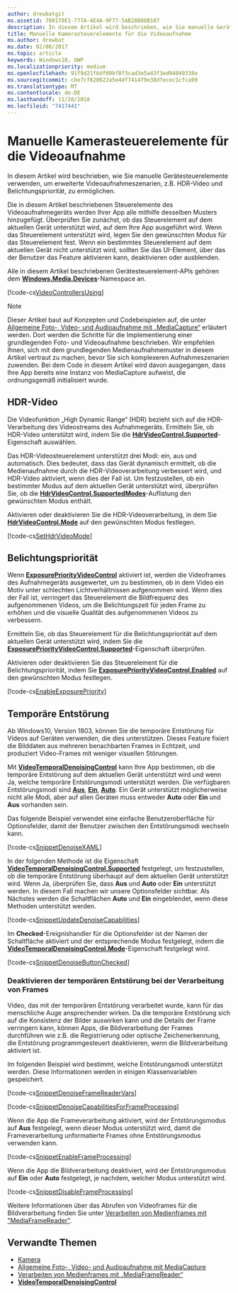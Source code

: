 ```yaml
---
author: drewbatgit
ms.assetid: 708170E1-777A-4E4A-9F77-5AB28B88B107
description: In diesem Artikel wird beschrieben, wie Sie manuelle Gerätesteuerelemente verwenden, um erweiterte Videoaufnahmeszenarien, z.B. HDR-Video und Belichtungspriorität, zu ermöglichen.
title: Manuelle Kamerasteuerelemente für die Videoaufnahme
ms.author: drewbat
ms.date: 02/08/2017
ms.topic: article
keywords: Windows10, UWP
ms.localizationpriority: medium
ms.openlocfilehash: 91f9d21f6df09bf8f3cad3e5a43f3ed94049338e
ms.sourcegitcommit: cbe7cf620622a5e4df7414f9e38dfecec1cfca99
ms.translationtype: MT
ms.contentlocale: de-DE
ms.lasthandoff: 11/20/2018
ms.locfileid: "7417441"
---
```

# <a name="manual-camera-controls-for-video-capture"></a>Manuelle Kamerasteuerelemente für die Videoaufnahme



In diesem Artikel wird beschrieben, wie Sie manuelle Gerätesteuerelemente verwenden, um erweiterte Videoaufnahmeszenarien, z.B. HDR-Video und Belichtungspriorität, zu ermöglichen.

Die in diesem Artikel beschriebenen Steuerelemente des Videoaufnahmegeräts werden Ihrer App alle mithilfe desselben Musters hinzugefügt. Überprüfen Sie zunächst, ob das Steuerelement auf dem aktuellen Gerät unterstützt wird, auf dem Ihre App ausgeführt wird. Wenn das Steuerelement unterstützt wird, legen Sie den gewünschten Modus für das Steuerelement fest. Wenn ein bestimmtes Steuerelement auf dem aktuellen Gerät nicht unterstützt wird, sollten Sie das UI-Element, über das der Benutzer das Feature aktivieren kann, deaktivieren oder ausblenden.

Alle in diesem Artikel beschriebenen Gerätesteuerelement-APIs gehören dem [**Windows.Media.Devices**](https://msdn.microsoft.com/library/windows/apps/br206902)-Namespace an.

[!code-cs[VideoControllersUsing](./code/BasicMediaCaptureWin10/cs/MainPage.xaml.cs#SnippetVideoControllersUsing)]

> [!NOTE] 
> Dieser Artikel baut auf Konzepten und Codebeispielen auf, die unter [Allgemeine Foto-, Video- und Audioaufnahme mit „MediaCapture“](basic-photo-video-and-audio-capture-with-MediaCapture.md) erläutert werden. Dort werden die Schritte für die Implementierung einer grundlegenden Foto- und Videoaufnahme beschrieben. Wir empfehlen Ihnen, sich mit dem grundlegenden Medienaufnahmemuster in diesem Artikel vertraut zu machen, bevor Sie sich komplexeren Aufnahmeszenarien zuwenden. Bei dem Code in diesem Artikel wird davon ausgegangen, dass Ihre App bereits eine Instanz von MediaCapture aufweist, die ordnungsgemäß initialisiert wurde.

## <a name="hdr-video"></a>HDR-Video

Die Videofunktion „High Dynamic Range“ (HDR) bezieht sich auf die HDR-Verarbeitung des Videostreams des Aufnahmegeräts. Ermitteln Sie, ob HDR-Video unterstützt wird, indem Sie die [**HdrVideoControl.Supported**](https://msdn.microsoft.com/library/windows/apps/dn926682)-Eigenschaft auswählen.

Das HDR-Videosteuerelement unterstützt drei Modi: ein, aus und automatisch. Dies bedeutet, dass das Gerät dynamisch ermittelt, ob die Medienaufnahme durch die HDR-Videoverarbeitung verbessert wird, und HDR-Video aktiviert, wenn dies der Fall ist. Um festzustellen, ob ein bestimmter Modus auf dem aktuellen Gerät unterstützt wird, überprüfen Sie, ob die [**HdrVideoControl.SupportedModes**](https://msdn.microsoft.com/library/windows/apps/dn926683)-Auflistung den gewünschten Modus enthält.

Aktivieren oder deaktivieren Sie die HDR-Videoverarbeitung, in dem Sie [**HdrVideoControl.Mode**](https://msdn.microsoft.com/library/windows/apps/dn926681) auf den gewünschten Modus festlegen.

[!code-cs[SetHdrVideoMode](./code/BasicMediaCaptureWin10/cs/MainPage.xaml.cs#SnippetSetHdrVideoMode)]

## <a name="exposure-priority"></a>Belichtungspriorität

Wenn [**ExposurePriorityVideoControl**](https://msdn.microsoft.com/library/windows/apps/dn926644) aktiviert ist, werden die Videoframes des Aufnahmegeräts ausgewertet, um zu bestimmen, ob in dem Video ein Motiv unter schlechten Lichtverhältnissen aufgenommen wird. Wenn dies der Fall ist, verringert das Steuerelement die Bildfrequenz des aufgenommenen Videos, um die Belichtungszeit für jeden Frame zu erhöhen und die visuelle Qualität des aufgenommenen Videos zu verbessern.

Ermitteln Sie, ob das Steuerelement für die Belichtungspriorität auf dem aktuellen Gerät unterstützt wird, indem Sie die [**ExposurePriorityVideoControl.Supported**](https://msdn.microsoft.com/library/windows/apps/dn926647)-Eigenschaft überprüfen.

Aktivieren oder deaktivieren Sie das Steuerelement für die Belichtungspriorität, indem Sie [**ExposurePriorityVideoControl.Enabled**](https://msdn.microsoft.com/library/windows/apps/dn926646) auf den gewünschten Modus festlegen.

[!code-cs[EnableExposurePriority](./code/BasicMediaCaptureWin10/cs/MainPage.xaml.cs#SnippetEnableExposurePriority)]

## <a name="temporal-denoising"></a>Temporäre Entstörung
Ab Windows10, Version 1803, können Sie die temporäre Entstörung für Videos auf Geräten verwenden, die dies unterstützen. Dieses Feature fixiert die Bilddaten aus mehreren benachbarten Frames in Echtzeit, und produziert Video-Frames mit weniger visuellen Störungen.

Mit [**VideoTemporalDenoisingControl**](https://docs.microsoft.com/uwp/api/windows.media.devices.videotemporaldenoisingcontrol) kann Ihre App bestimmen, ob die temporäre Entstörung auf dem aktuellen Gerät unterstützt wird und wenn Ja, welche temporäre Entstörungsmodi unterstützt werden. Die verfügbaren Entstörungsmodi sind [**Aus**](https://docs.microsoft.com/uwp/api/windows.media.devices.videotemporaldenoisingmode), [**Ein**](https://docs.microsoft.com/uwp/api/windows.media.devices.videotemporaldenoisingmode), [**Auto**](https://docs.microsoft.com/uwp/api/windows.media.devices.videotemporaldenoisingmode). Ein Gerät unterstützt möglicherweise nicht alle Modi, aber auf allen Geräten muss entweder **Auto** oder **Ein** und **Aus** vorhanden sein.

Das folgende Beispiel verwendet eine einfache Benutzeroberfläche für Optionsfelder, damit der Benutzer zwischen den Entstörungsmodi wechseln kann.

[!code-cs[SnippetDenoiseXAML](./code/BasicMediaCaptureWin10/cs/MainPage.xaml#SnippetDenoiseXAML)]

In der folgenden Methode ist die Eigenschaft [**VideoTemporalDenoisingControl.Supported**](https://docs.microsoft.com/uwp/api/windows.media.devices.videotemporaldenoisingcontrol.supported) festgelegt, um festzustellen, ob die temporäre Entstörung überhaupt auf dem aktuellen Gerät unterstützt wird. Wenn Ja, überprüfen Sie, dass **Aus** und **Auto** oder **Ein** unterstützt werden. In diesem Fall machen wir unsere Optionsfelder sichtbar. Als Nächstes werden die Schaltflächen **Auto** und **Ein** eingeblendet, wenn diese Methoden unterstützt werden.

[!code-cs[SnippetUpdateDenoiseCapabilities](./code/BasicMediaCaptureWin10/cs/MainPage.ManualControls.xaml.cs#SnippetUpdateDenoiseCapabilities)]

Im **Checked**-Ereignishandler für die Optionsfelder ist der Namen der Schaltfläche aktiviert und der entsprechende Modus festgelegt, indem die [**VideoTemporalDenoisingControl.Mode**](https://docs.microsoft.com/uwp/api/windows.media.devices.videotemporaldenoisingcontrol.mode)-Eigenschaft festgelegt wird.

[!code-cs[SnippetDenoiseButtonChecked](./code/BasicMediaCaptureWin10/cs/MainPage.ManualControls.xaml.cs#SnippetDenoiseButtonChecked)]

### <a name="disabling-temporal-denoising-while-processing-frames"></a>Deaktivieren der temporären Entstörung bei der Verarbeitung von Frames
Video, das mit der temporären Entstörung verarbeitet wurde, kann für das menschliche Auge ansprechender wirken. Da die temporäre Entstörung sich auf die Konsistenz der Bilder auswirken kann und die Details der Frame verringern kann, können Apps, die Bildverarbeitung der Frames durchführen wie z.B. die Registrierung oder optische Zeichenerkennung, die Entstörung programmgesteuert deaktivieren, wenn die Bildverarbeitung aktiviert ist.

Im folgenden Beispiel wird bestimmt, welche Entstörungsmodi unterstützt werden. Diese Informationen werden in einigen Klassenvariablen gespeichert.

[!code-cs[SnippetDenoiseFrameReaderVars](./code/BasicMediaCaptureWin10/cs/MainPage.ManualControls.xaml.cs#SnippetDenoiseFrameReaderVars)]

[!code-cs[SnippetDenoiseCapabilitiesForFrameProcessing](./code/BasicMediaCaptureWin10/cs/MainPage.ManualControls.xaml.cs#SnippetDenoiseCapabilitiesForFrameProcessing)]

Wenn die App die Frameverarbeitung aktiviert, wird der Entstörungsmodus auf **Aus** festgelegt, wenn dieser Modus unterstützt wird, damit die Frameverarbeitung unformatierte Frames ohne Entstörungsmodus verwenden kann.

[!code-cs[SnippetEnableFrameProcessing](./code/BasicMediaCaptureWin10/cs/MainPage.ManualControls.xaml.cs#SnippetEnableFrameProcessing)]

Wenn die App die Bildverarbeitung deaktiviert, wird der Entstörungsmodus auf **Ein** oder **Auto** festgelegt, je nachdem, welcher Modus unterstützt wird.

[!code-cs[SnippetDisableFrameProcessing](./code/BasicMediaCaptureWin10/cs/MainPage.ManualControls.xaml.cs#SnippetDisableFrameProcessing)]

Weitere Informationen über das Abrufen von Videoframes für die Bildverarbeitung finden Sie unter [Verarbeiten von Medienframes mit "MediaFrameReader"](process-media-frames-with-mediaframereader.md).

## <a name="related-topics"></a>Verwandte Themen

* [Kamera](camera.md)
* [Allgemeine Foto-, Video- und Audioaufnahme mit MediaCapture](basic-photo-video-and-audio-capture-with-MediaCapture.md)
* [Verarbeiten von Medienframes mit „MediaFrameReader“](process-media-frames-with-mediaframereader.md)
*  [**VideoTemporalDenoisingControl**](https://docs.microsoft.com/uwp/api/windows.media.devices.videotemporaldenoisingcontrol)
 




